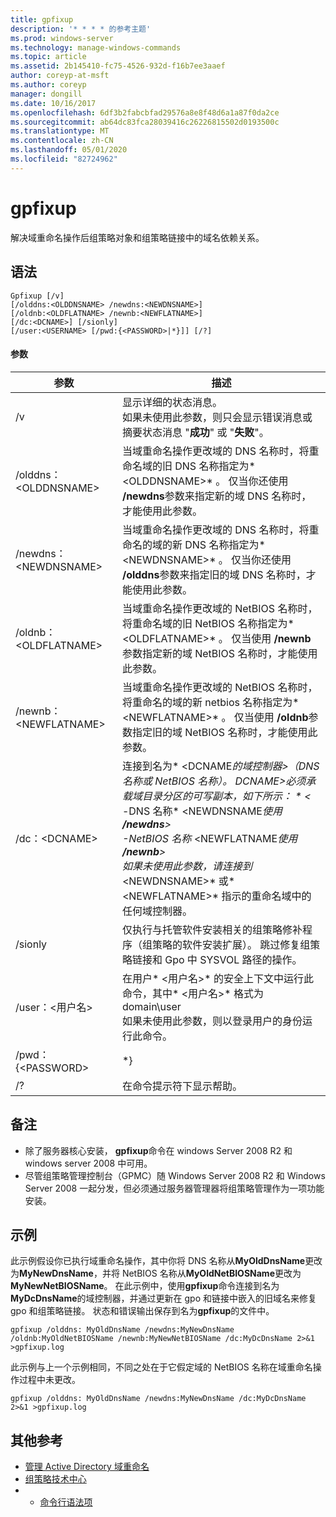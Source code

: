 ```yaml
---
title: gpfixup
description: '* * * * 的参考主题'
ms.prod: windows-server
ms.technology: manage-windows-commands
ms.topic: article
ms.assetid: 2b145410-fc75-4526-932d-f16b7ee3aaef
author: coreyp-at-msft
ms.author: coreyp
manager: dongill
ms.date: 10/16/2017
ms.openlocfilehash: 6df3b2fabcbfad29576a8e8f48d6a1a87f0da2ce
ms.sourcegitcommit: ab64dc83fca28039416c26226815502d0193500c
ms.translationtype: MT
ms.contentlocale: zh-CN
ms.lasthandoff: 05/01/2020
ms.locfileid: "82724962"
---
```

# <a name="gpfixup"></a>gpfixup



解决域重命名操作后组策略对象和组策略链接中的域名依赖关系。

## <a name="syntax"></a>语法

```
Gpfixup [/v] 
[/olddns:<OLDDNSNAME> /newdns:<NEWDNSNAME>] 
[/oldnb:<OLDFLATNAME> /newnb:<NEWFLATNAME>] 
[/dc:<DCNAME>] [/sionly] 
[/user:<USERNAME> [/pwd:{<PASSWORD>|*}]] [/?]
```

#### <a name="parameters"></a>参数

|       参数       |                                                                                                                                                                                                                               描述                                                                                                                                                                                                                               |
|-----------------------|-------------------------------------------------------------------------------------------------------------------------------------------------------------------------------------------------------------------------------------------------------------------------------------------------------------------------------------------------------------------------------------------------------------------------------------------------------------------------|
|          /v           |                                                                                                                                                      显示详细的状态消息。</br>如果未使用此参数，则只会显示错误消息或摘要状态消息 "**成功**" 或 "**失败**"。                                                                                                                                                       |
| /olddns：\<OLDDNSNAME> |                                                                                                           当域重命名操作更改域的 DNS 名称时，将重命名域的旧 DNS 名称指定为* \<OLDDNSNAME>* 。 仅当你还使用 **/newdns**参数来指定新的域 DNS 名称时，才能使用此参数。                                                                                                            |
| /newdns：\<NEWDNSNAME> |                                                                                                          当域重命名操作更改域的 DNS 名称时，将重命名的域的新 DNS 名称指定为* \<NEWDNSNAME>* 。 仅当你还使用 **/olddns**参数来指定旧的域 DNS 名称时，才能使用此参数。                                                                                                           |
| /oldnb：\<OLDFLATNAME> |                                                                                                        当域重命名操作更改域的 NetBIOS 名称时，将重命名域的旧 NetBIOS 名称指定为* \<OLDFLATNAME>* 。 仅当使用 **/newnb**参数指定新的域 NetBIOS 名称时，才能使用此参数。                                                                                                        |
| /newnb：\<NEWFLATNAME> |                                                                                                       当域重命名操作更改域的 NetBIOS 名称时，将重命名的域的新 netbios 名称指定为* \<NEWFLATNAME>* 。 仅当使用 **/oldnb**参数指定旧的域 NetBIOS 名称时，才能使用此参数。                                                                                                       |
|     /dc：\<DCNAME>     | 连接到名为* \<DCNAME*的域控制器>（DNS 名称或 NetBIOS 名称）。 DCNAME>必须承载域目录分区的可写副本，如下所示： * \<*</br>-DNS 名称* \<NEWDNSNAME*使用 **/newdns**></br>-NetBIOS 名称* \<NEWFLATNAME*使用 **/newnb**></br>如果未使用此参数，请连接到* \<NEWDNSNAME>* 或* \<NEWFLATNAME>* 指示的重命名域中的任何域控制器。 |
|        /sionly        |                                                                                                                           仅执行与托管软件安装相关的组策略修补程序（组策略的软件安装扩展）。 跳过修复组策略链接和 Gpo 中 SYSVOL 路径的操作。                                                                                                                           |
|   /user：\<用户名>   |                                                                                                                                   在用户* \<用户名>* 的安全上下文中运行此命令，其中* \<用户名>* 格式为 domain\user</br>如果未使用此参数，则以登录用户的身份运行此命令。                                                                                                                                    |
|   /pwd： {\<PASSWORD>   |                                                                                                                                                                                                                                   \*}                                                                                                                                                                                                                                   |
|          /?           |                                                                                                                                                                                                                  在命令提示符下显示帮助。                                                                                                                                                                                                                   |

## <a name="remarks"></a>备注

-   除了服务器核心安装， **gpfixup**命令在 windows Server 2008 R2 和 windows server 2008 中可用。
-   尽管组策略管理控制台（GPMC）随 Windows Server 2008 R2 和 Windows Server 2008 一起分发，但必须通过服务器管理器将组策略管理作为一项功能安装。

## <a name="examples"></a>示例

此示例假设你已执行域重命名操作，其中你将 DNS 名称从**MyOldDnsName**更改为**MyNewDnsName**，并将 NetBIOS 名称从**MyOldNetBIOSName**更改为**MyNewNetBIOSName**。 在此示例中，使用**gpfixup**命令连接到名为**MyDcDnsName**的域控制器，并通过更新在 gpo 和链接中嵌入的旧域名来修复 gpo 和组策略链接。 状态和错误输出保存到名为**gpfixup**的文件中。
```
gpfixup /olddns: MyOldDnsName /newdns:MyNewDnsName /oldnb:MyOldNetBIOSName /newnb:MyNewNetBIOSName /dc:MyDcDnsName 2>&1 >gpfixup.log
```
此示例与上一个示例相同，不同之处在于它假定域的 NetBIOS 名称在域重命名操作过程中未更改。
```
gpfixup /olddns: MyOldDnsName /newdns:MyNewDnsName /dc:MyDcDnsName 2>&1 >gpfixup.log
```

## <a name="additional-references"></a>其他参考

-   [管理 Active Directory 域重命名](https://go.microsoft.com/fwlink/?LinkId=198385)
-   [组策略技术中心](https://go.microsoft.com/fwlink/?LinkID=145531)
-   - [命令行语法项](command-line-syntax-key.md)